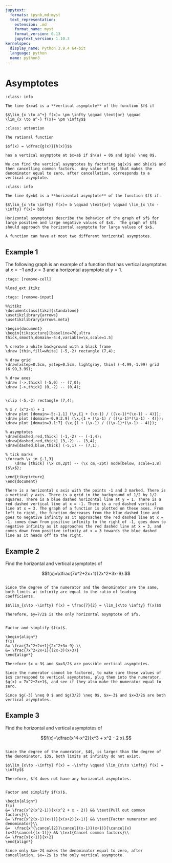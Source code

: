 ```yaml
---
jupytext:
  formats: ipynb,md:myst
  text_representation:
    extension: .md
    format_name: myst
    format_version: 0.13
    jupytext_version: 1.10.3
kernelspec:
  display_name: Python 3.9.4 64-bit
  language: python
  name: python3
---
```

# Asymptotes


```{admonition} Vertical Asymptotes
:class: info

The line $x=a$ is a **vertical asymptote** of the function $f$ if

$$\lim_{x \to a^+} f(x)= \pm \infty \qquad \text{or} \qquad
\lim_{x \to a^-} f(x)= \pm \infty$$
```

```{admonition} Vertical Asymptotes for a Rational Function
:class: attention

The rational function 

$$f(x) = \dfrac{g(x)}{h(x)}$$ 

has a vertical asymptote at $x=a$ if $h(a) = 0$ and $g(a) \neq 0$. 

We can find the vertical asymptotes by factoring $g(x)$ and $h(x)$ and then cancelling common factors.  Any value of $x$ that makes the denominator equal to zero, after cancellation, corresponds to a vertical asymptote.
```


```{admonition} Horizontal Asymptotes
:class: info

The line $y=b$ is a **horizontal asymptote** of the function $f$ if:

$$\lim_{x \to \infty} f(x)= b \qquad \text{or} \qquad \lim_{x \to -\infty} f(x)= b$$

Horizontal asymptotes describe the behavior of the graph of $f$ for large positive and large negative values of $x$.  The graph of $f$ should approach the horizontal asymptote for large values of $x$.  

A function can have at most two different horizontal asymptotes.
```


## Example 1

The following graph is an example of a function that has vertical asymptotes at $x=-1$ and $x=3$ and a horizontal asymptote at $y=1$.


```{code-cell}
:tags: [remove-cell]

%load_ext itikz
```

```{code-cell}
:tags: [remove-input]

%%itikz
\documentclass[tikz]{standalone}
\usetikzlibrary{arrows}
\usetikzlibrary{arrows.meta}

\begin{document}
\begin{tikzpicture}[baseline=70,ultra thick,smooth,domain=-4:4,variable=\x,scale=1.5]

% create a white background with a black frame
\draw [thin,fill=white] (-5,-2) rectangle (7,4);  

% draw grid
\draw[xstep=0.5cm, ystep=0.5cm, lightgray, thin] (-4.99,-1.99) grid (6.99,3.99); 

% draw axes
\draw [->,thick] (-5,0) -- (7,0);
\draw [->,thick] (0,-2) -- (0,4);


\clip (-5,-2) rectangle (7,4);

% x / (x^2-4) + 1
\draw plot [domain=-5:-1.1] (\x,{1 + (\x-1) / ((\x-1)*(\x-1) - 4)}); 
\draw plot [domain=-0.9:2.9] (\x,{1 + (\x-1) / ((\x-1)*(\x-1) - 4)}); 
\draw plot [domain=3.1:7] (\x,{1 + (\x-1) / ((\x-1)*(\x-1) - 4)}); 

% asymptotes
\draw[dashed,red,thick] (-1,-2) -- (-1,4);
\draw[dashed,red,thick] (3,-2) -- (3,4);
\draw[dashed,blue,thick] (-5,1) -- (7,1);

% tick marks
\foreach \x in {-1,3} 
	\draw [thick] (\x cm,2pt) -- (\x cm,-2pt) node[below, scale=1.8] {$\x$};

\end{tikzpicture}
\end{document}
```
```{dropdown} Long Text Description
There is a horizontal x axis with the points -1 and 3 marked. There is a vertical y axis. There is a grid in the background of 1/2 by 1/2 squares. There is a blue dashed horizontal line at y = 1. There is a red dashed vertical line at x = -1. There is a red dashed vertical line at x = 3. The graph of a function is plotted on these axes. From left to right, the function decreases from the blue dashed line and goes to negative infinity as it approaches the red dashed line at x = -1, comes down from positive infinity to the right of -1, goes down to negative infinity as it approaches the red dashed line at x = 3, and comes down from positive infinity at x = 3 towards the blue dashed line as it heads off to the right.
```
## Example 2

Find the horizontal and vertical asymptotes of 

$$f(x)=\dfrac{7x^2+2x+1}{2x^2+3x-9}.$$


```{dropdown} **Step 1:** &nbsp;  Horizontal Asymptotes.

Since the degree of the numerator and the denominator are the same, both limits at infinity are equal to the ratio of leading coefficients.

$$\lim_{x\to -\infty} f(x) = \frac{7}{2} = \lim_{x\to \infty} f(x)$$

Therefore, $y=7/2$ is the only horizontal asymptote of $f$.
```


```{dropdown} **Step 2:** &nbsp; Vertical Asymptotes.

Factor and simplify $f(x)$. 

\begin{align*}
f(x)
&= \frac{7x^2+2x+1}{2x^2+3x-9} \\ 
&= \frac{7x^2+2x+1}{(2x-3)(x+3)} 
\end{align*}

Therefore $x =-3$ and $x=3/2$ are possible vertical asymptotes.  

Since the numerator cannot be factored, to make sure these values of $x$ correspond to vertical asymptotes, plug them into the numerator, $g(x) = 7x^2+2x+1$, and see if they also make the numerator equal to zero.  

Since $g(-3) \neq 0 $ and $g(3/2) \neq 0$, $x=-3$ and $x=3/2$ are both vertical asymptotes.
```




## Example 3

Find the horizontal and vertical asymptotes of 

$$f(x)=\dfrac{x^4-x^2}{x^3 + x^2 - 2 x}.$$


```{dropdown} **Step 1:** &nbsp;  Horizontal Asymptotes.

Since the degree of the numerator, $4$, is larger than the degree of the denominator, $3$, both limits at infinity do not exist.

$$\lim_{x\to -\infty} f(x) = -\infty \qquad \lim_{x\to \infty} f(x) = \infty$$

Therefore, $f$ does not have any horizontal asymptotes.
```


```{dropdown} **Step 2:** &nbsp; Vertical Asymptotes.

Factor and simplify $f(x)$.

\begin{align*}
f(x) 
&= \frac{x^2(x^2-1)}{x(x^2 + x - 2)} && \text{Pull out common factors}\\
&= \frac{x^2(x-1)(x+1)}{x(x+2)(x-1)} && \text{Factor numerator and denominator}\\
&=  \frac{x^{\cancel{2}}\cancel{(x-1)}(x+1)}{\cancel{x}(x+2)\cancel{(x-1)}} && \text{Cancel common factors}\\
&= \frac{x(x+1)}{x+2} 
\end{align*}

Since only $x=-2$ makes the denominator equal to zero, after cancellation, $x=-2$ is the only vertical asymptote.
```



